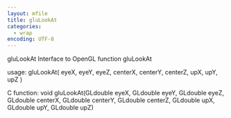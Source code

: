 ```yaml
---
layout: mfile
title: gluLookAt
categories:
  - wrap
encoding: UTF-8
---
```


gluLookAt  Interface to OpenGL function gluLookAt

usage:  gluLookAt( eyeX, eyeY, eyeZ, centerX, centerY, centerZ, upX, upY, upZ )

C function:  void gluLookAt(GLdouble eyeX, GLdouble eyeY, GLdouble eyeZ, GLdouble centerX, GLdouble centerY, GLdouble centerZ, GLdouble upX, GLdouble upY, GLdouble upZ)